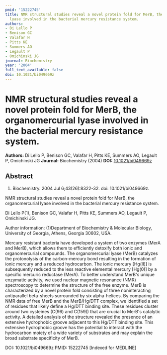 ```yaml
---
pmid: '15222745'
title: NMR structural studies reveal a novel protein fold for MerB, the organomercurial
  lyase involved in the bacterial mercury resistance system.
authors:
- Di Lello P
- Benison GC
- Valafar H
- Pitts KE
- Summers AO
- Legault P
- Omichinski JG
journal: Biochemistry
year: '2004'
full_text_available: false
doi: 10.1021/bi049669z
---
```


# NMR structural studies reveal a novel protein fold for MerB, the organomercurial lyase involved in the bacterial mercury resistance system.
**Authors:** Di Lello P, Benison GC, Valafar H, Pitts KE, Summers AO, Legault P, Omichinski JG
**Journal:** Biochemistry (2004)
**DOI:** [10.1021/bi049669z](https://doi.org/10.1021/bi049669z)

## Abstract

1. Biochemistry. 2004 Jul 6;43(26):8322-32. doi: 10.1021/bi049669z.

NMR structural studies reveal a novel protein fold for MerB, the organomercurial 
lyase involved in the bacterial mercury resistance system.

Di Lello P(1), Benison GC, Valafar H, Pitts KE, Summers AO, Legault P, 
Omichinski JG.

Author information:
(1)Department of Biochemistry & Molecular Biology, University of Georgia, 
Athens, Georgia 30602, USA.

Mercury resistant bacteria have developed a system of two enzymes (MerA and 
MerB), which allows them to efficiently detoxify both ionic and organomercurial 
compounds. The organomercurial lyase (MerB) catalyzes the protonolysis of the 
carbon-mercury bond resulting in the formation of ionic mercury and a reduced 
hydrocarbon. The ionic mercury [Hg(II)] is subsequently reduced to the less 
reactive elemental mercury [Hg(0)] by a specific mercuric reductase (MerA). To 
better understand MerB's unique enzymatic activity, we used nuclear magnetic 
resonance (NMR) spectroscopy to determine the structure of the free enzyme. MerB 
is characterized by a novel protein fold consisting of three noninteracting 
antiparallel beta-sheets surrounded by six alpha-helices. By comparing the NMR 
data of free MerB and the MerB/Hg/DTT complex, we identified a set of residues 
that likely define a Hg/DTT binding site. These residues cluster around two 
cysteines (C(96) and C(159)) that are crucial to MerB's catalytic activity. A 
detailed analysis of the structure revealed the presence of an extensive 
hydrophobic groove adjacent to this Hg/DTT binding site. This extensive 
hydrophobic groove has the potential to interact with the hydrocarbon moiety of 
a wide variety of substrates and may explain the broad substrate specificity of 
MerB.

DOI: 10.1021/bi049669z
PMID: 15222745 [Indexed for MEDLINE]
